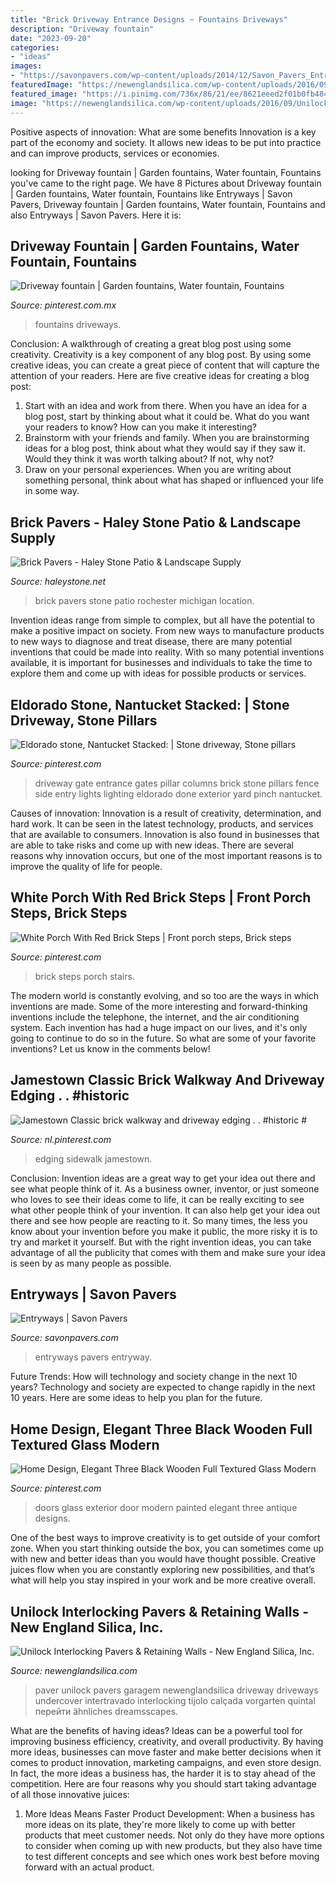 ```yaml
---
title: "Brick Driveway Entrance Designs ~ Fountains Driveways"
description: "Driveway fountain"
date: "2023-09-20"
categories:
- "ideas"
images:
- "https://savonpavers.com/wp-content/uploads/2014/12/Savon_Pavers_Entryway_Entryways_01-1.jpg"
featuredImage: "https://newenglandsilica.com/wp-content/uploads/2016/09/Unilock-Driveway-Entrance-Hollandstone-Paver.jpg"
featured_image: "https://i.pinimg.com/736x/86/21/ee/8621eeed2f01b0fb484405f32f1e6ff7.jpg"
image: "https://newenglandsilica.com/wp-content/uploads/2016/09/Unilock-Driveway-Entrance-Hollandstone-Paver.jpg"
---
```



Positive aspects of innovation: What are some benefits
Innovation is a key part of the economy and society. It allows new ideas to be put into practice and can improve products, services or economies.

	

		
looking for Driveway fountain | Garden fountains, Water fountain, Fountains you've came to the right page. We have 8 Pictures about Driveway fountain | Garden fountains, Water fountain, Fountains like Entryways | Savon Pavers, Driveway fountain | Garden fountains, Water fountain, Fountains and also Entryways | Savon Pavers. Here it is:
		
    
## Driveway Fountain | Garden Fountains, Water Fountain, Fountains

<img loading=lazy src="https://i.pinimg.com/736x/bc/70/0d/bc700d0bee645b5550ebac687bf2db7d--garden-fountains-driveways.jpg" onerror="this.onerror=null;this.src='https://tse2.mm.bing.net/th?id=OIP.mnbVACw1Y8kza6Fkb96G-gHaHW&amp;pid=15.1';" alt="Driveway fountain | Garden fountains, Water fountain, Fountains">

_Source: pinterest.com.mx_

>fountains driveways. 

	

Conclusion: A walkthrough of creating a great blog post using some creativity.
Creativity is a key component of any blog post. By using some creative ideas, you can create a great piece of content that will capture the attention of your readers. Here are five creative ideas for creating a blog post: 
1. Start with an idea and work from there. When you have an idea for a blog post, start by thinking about what it could be. What do you want your readers to know? How can you make it interesting? 
2. Brainstorm with your friends and family. When you are brainstorming ideas for a blog post, think about what they would say if they saw it. Would they think it was worth talking about? If not, why not? 
3. Draw on your personal experiences. When you are writing about something personal, think about what has shaped or influenced your life in some way.

    
## Brick Pavers - Haley Stone Patio &amp; Landscape Supply

<img loading=lazy src="https://haleystone.net/wp-content/gallery/brick-pavers/BrickPaver34.jpg" onerror="this.onerror=null;this.src='https://tse1.mm.bing.net/th?id=OIP.aOD2lVlvQ8dp1ayOMWQqMwHaLV&amp;pid=15.1';" alt="Brick Pavers - Haley Stone Patio &amp; Landscape Supply">

_Source: haleystone.net_

>brick pavers stone patio rochester michigan location. 

	

Invention ideas range from simple to complex, but all have the potential to make a positive impact on society. From new ways to manufacture products to new ways to diagnose and treat disease, there are many potential inventions that could be made into reality. With so many potential inventions available, it is important for businesses and individuals to take the time to explore them and come up with ideas for possible products or services.

    
## Eldorado Stone, Nantucket Stacked: | Stone Driveway, Stone Pillars

<img loading=lazy src="https://i.pinimg.com/736x/12/f5/21/12f52102cbcc5ea661d06f2210a250e3.jpg" onerror="this.onerror=null;this.src='https://tse3.mm.bing.net/th?id=OIP.hqCOFknqxV9fAumyh6y2TQHaLH&amp;pid=15.1';" alt="Eldorado stone, Nantucket Stacked: | Stone driveway, Stone pillars">

_Source: pinterest.com_

>driveway gate entrance gates pillar columns brick stone pillars fence side entry lights lighting eldorado done exterior yard pinch nantucket. 

	

Causes of innovation:
Innovation is a result of creativity, determination, and hard work. It can be seen in the latest technology, products, and services that are available to consumers. Innovation is also found in businesses that are able to take risks and come up with new ideas. There are several reasons why innovation occurs, but one of the most important reasons is to improve the quality of life for people.

    
## White Porch With Red Brick Steps | Front Porch Steps, Brick Steps

<img loading=lazy src="https://i.pinimg.com/736x/44/f9/67/44f9679afd483d43defdba79ca8b5f29--brick-porch-porch-stairs.jpg" onerror="this.onerror=null;this.src='https://tse3.mm.bing.net/th?id=OIP.HwdynM1s7aHatBMJTwEKlwHaJ3&amp;pid=15.1';" alt="White Porch With Red Brick Steps | Front porch steps, Brick steps">

_Source: pinterest.com_

>brick steps porch stairs. 

	

The modern world is constantly evolving, and so too are the ways in which inventions are made. Some of the more interesting and forward-thinking inventions include the telephone, the internet, and the air conditioning system. Each invention has had a huge impact on our lives, and it's only going to continue to do so in the future. So what are some of your favorite inventions? Let us know in the comments below!

    
## Jamestown Classic Brick Walkway And Driveway Edging . . #historic #

<img loading=lazy src="https://i.pinimg.com/736x/86/21/ee/8621eeed2f01b0fb484405f32f1e6ff7.jpg" onerror="this.onerror=null;this.src='https://tse4.mm.bing.net/th?id=OIP.IDo5PvaaU87ubxGts-1i5QHaJ3&amp;pid=15.1';" alt="Jamestown Classic brick walkway and driveway edging . . #historic #">

_Source: nl.pinterest.com_

>edging sidewalk jamestown. 

	

Conclusion: Invention ideas are a great way to get your idea out there and see what people think of it.
As a business owner, inventor, or just someone who loves to see their ideas come to life, it can be really exciting to see what other people think of your invention. It can also help get your idea out there and see how people are reacting to it. So many times, the less you know about your invention before you make it public, the more risky it is to try and market it yourself. But with the right invention ideas, you can take advantage of all the publicity that comes with them and make sure your idea is seen by as many people as possible.

    
## Entryways | Savon Pavers

<img loading=lazy src="https://savonpavers.com/wp-content/uploads/2014/12/Savon_Pavers_Entryway_Entryways_01-1.jpg" onerror="this.onerror=null;this.src='https://tse4.mm.bing.net/th?id=OIP.B1NsSi7iGVvz3Bf7yt24iwHaE8&amp;pid=15.1';" alt="Entryways | Savon Pavers">

_Source: savonpavers.com_

>entryways pavers entryway. 

	

Future Trends: How will technology and society change in the next 10 years?
Technology and society are expected to change rapidly in the next 10 years. Here are some ideas to help you plan for the future.

    
## Home Design, Elegant Three Black Wooden Full Textured Glass Modern

<img loading=lazy src="https://i.pinimg.com/736x/94/01/f7/9401f748c849ac5bcfbada61f4741c51--exterior-doors-with-glass-black-exterior-doors.jpg" onerror="this.onerror=null;this.src='https://tse3.mm.bing.net/th?id=OIP.-zTDaOy9tzLu7e5V4dJvGgDhEs&amp;pid=15.1';" alt="Home Design, Elegant Three Black Wooden Full Textured Glass Modern">

_Source: pinterest.com_

>doors glass exterior door modern painted elegant three antique designs. 

	

One of the best ways to improve creativity is to get outside of your comfort zone. When you start thinking outside the box, you can sometimes come up with new and better ideas than you would have thought possible. Creative juices flow when you are constantly exploring new possibilities, and that’s what will help you stay inspired in your work and be more creative overall.

    
## Unilock Interlocking Pavers &amp; Retaining Walls - New England Silica, Inc.

<img loading=lazy src="https://newenglandsilica.com/wp-content/uploads/2016/09/Unilock-Driveway-Entrance-Hollandstone-Paver.jpg" onerror="this.onerror=null;this.src='https://tse1.mm.bing.net/th?id=OIP.lUBlCb-4fwXTw9oblcHoQQHaLV&amp;pid=15.1';" alt="Unilock Interlocking Pavers &amp; Retaining Walls - New England Silica, Inc.">

_Source: newenglandsilica.com_

>paver unilock pavers garagem newenglandsilica driveway driveways undercover intertravado interlocking tijolo calçada vorgarten quintal перейти ähnliches dreamsscapes. 

	

What are the benefits of having ideas?
Ideas can be a powerful tool for improving business efficiency, creativity, and overall productivity. By having more ideas, businesses can move faster and make better decisions when it comes to product innovation, marketing campaigns, and even store design. In fact, the more ideas a business has, the harder it is to stay ahead of the competition. Here are four reasons why you should start taking advantage of all those innovative juices:
1. More Ideas Means Faster Product Development: When a business has more ideas on its plate, they're more likely to come up with better products that meet customer needs. Not only do they have more options to consider when coming up with new products, but they also have time to test different concepts and see which ones work best before moving forward with an actual product.

